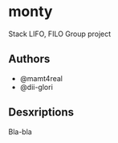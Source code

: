 # monty
Stack LIFO, FILO Group project

## Authors

* @mamt4real
* @dii-glori

## Desxriptions

Bla-bla
